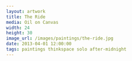 ```yaml
---
layout: artwork
title: The Ride
media: Oil on Canvas
width: 24
height: 30
image_url: /images/paintings/the-ride.jpg 
date: 2013-04-01 12:00:00
tags: paintings thinkspace solo after-midnight
---
```

